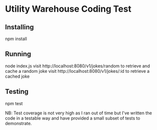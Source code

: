 # Utility Warehouse Coding Test

## Installing
npm install

## Running
node index.js
visit http://localhost:8080/v1/jokes/random to retrieve and cache a random joke
visit http://localhost:8080/v1/jokes/:id to retrieve a cached joke

## Testing
npm test

NB: Test coverage is not very high as I ran out of time but I've written the code in a testable way and have provided a small subset of tests to demonstrate.
